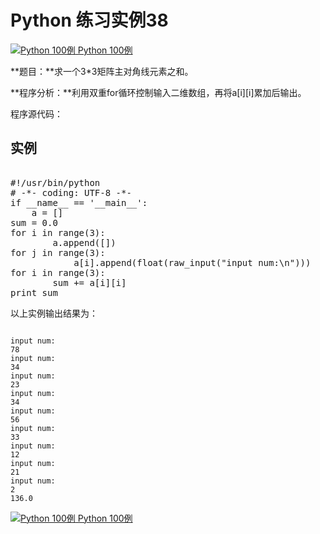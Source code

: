 Python 练习实例38
=============

 [![Python 100例](../images/up.gif)
 Python 100例](python-100-examples.html)


 **题目：**求一个3*3矩阵主对角线元素之和。

 **程序分析：**利用双重for循环控制输入二维数组，再将a[i][i]累加后输出。

 程序源代码：

  实例
--

 <pre>

#!/usr/bin/python
# -*- coding: UTF-8 -*-
if __name__ == '__main__':
    a = []
sum = 0.0
for i in range(3):
        a.append([])
for j in range(3):
            a[i].append(float(raw_input("input num:\n")))
for i in range(3):
        sum += a[i][i]
print sum
</pre>

  以上实例输出结果为：

 
```

input num:
78
input num:
34
input num:
23
input num:
34
input num:
56
input num:
33
input num:
12
input num:
21
input num:
2
136.0

```

[![Python 100例](../images/up.gif)
 Python 100例](python-100-examples.html)